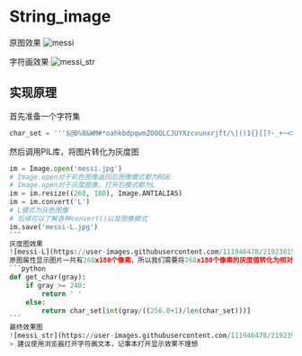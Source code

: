# String_image
原图效果
![messi](https://user-images.githubusercontent.com/111946478/219236864-c5b73d94-d655-49e7-b2ec-3507832d5fe2.jpg)

字符画效果
![messi_str](https://user-images.githubusercontent.com/111946478/219237125-a17b6b80-1f9a-41d9-80f4-08f9c0c48666.jpeg)
## 实现原理
首先准备一个字符集
```python
char_set = '''$@B%8&WM#*oahkbdpqwmZO0QLCJUYXzcvunxrjft/\|()1{}[]?-_+~<>i!lI;:,\"^`'. '''
```
然后调用PIL库，将图片转化为灰度图
````python
im = Image.open('messi.jpg')   
# Image.open对于彩色图像返回后图像模式都为RGB
# Image.open对于灰度图像，打开后模式都为L
im = im.resize((268, 180), Image.ANTIALIAS)
im = im.convert('L')
# L模式为灰色图像
# 后续可以了解各种convert()以及图像模式
im.save('messi-L.jpg')
```
灰度图效果
![messi-L](https://user-images.githubusercontent.com/111946478/219238150-195db50f-8447-446d-ac70-7d23ff97788d.jpg)
原图属性显示图片一共有268x180个像素，所以我们需要将268x180个像素的灰度值转化为相对应的字符,将灰度值大于240的都转化为空字符，其他的，按比例映射到字符集上
```python
def get_char(gray):
    if gray >= 240:
        return ' '
    else:
        return char_set[int(gray/((256.0+1)/len(char_set)))]
```
最终效果图
![messi_str](https://user-images.githubusercontent.com/111946478/219239588-2d69c2a5-161b-41b7-be51-9add229674cb.jpeg)
> 建议使用浏览器打开字符画文本，记事本打开显示效果不理想
